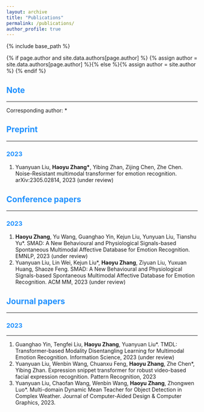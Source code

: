 ```yaml
---
layout: archive
title: "Publications"
permalink: /publications/
author_profile: true
---
```

{% include base_path %}

{% if page.author and site.data.authors[page.author] %}
  {% assign author = site.data.authors[page.author] %}{% else %}{% assign author = site.author %}
{% endif %}

## <span style="color:#1E90FF">Note</span>
------
Corresponding author: \* 

## <span style="color:#1E90FF"> Preprint</span>
------
### <span style="color:#1E90FF">2023</span>
1. Yuanyuan Liu, **Haoyu Zhang\***, Yibing Zhan, Zijing Chen, Zhe Chen. Noise-Resistant multimodal transformer for emotion recognition. arXiv:2305.02814, 2023 (under review)
   
## <span style="color:#1E90FF">Conference papers</span>
------
### <span style="color:#1E90FF">2023</span>
1. **Haoyu Zhang**, Yu Wang, Guanghao Yin, Kejun Liu, Yunyuan Liu, Tianshu Yu\*. SMAD: A New Behavioural and Physiological Signals-based Spontaneous Multimodal Affective Database for Emotion Recognition. EMNLP, 2023 (under review)
2. Yuanyuan Liu, Lin Wei, Kejun Liu\*, **Haoyu Zhang**, Ziyuan Liu, Yuxuan Huang, Shaoze Feng. SMAD: A New Behavioural and Physiological Signals-based Spontaneous Multimodal Affective Database for Emotion Recognition. ACM MM, 2023 (under review)

## <span style="color:#1E90FF">Journal papers</span>
------
### <span style="color:#1E90FF">2023</span>
------
1. Guanghao Yin, Tengfei Liu, **Haoyu Zhang**, Yuanyuan Liu\*. TMDL: Transformer-based Modality Disentangling Learning for Multimodal Emotion Recognition. Information Science, 2023 (under review)
2. Yuanyuan Liu, Wenbin Wang, Chuanxu Feng, **Haoyu Zhang**, Zhe Chen\*, Yibing Zhan. Expression snippet transformer for robust video-based facial expression recognition. Pattern Recognition, 2023
3. Yuanyuan Liu, Chaofan Wang, Wenbin Wang, **Haoyu Zhang**, Zhongwen Luo\*. Multi-domain Dynamic Mean Teacher for Object Detection in Complex Weather. Journal of Computer-Aided Design & Computer Graphics, 2023.

<style>
hr:nth-of-type(1) {
 border-color: #1E90FF !important;
}
hr:nth-of-type(2) {
 border-color: #1E90FF !important;
}
hr:nth-of-type(3) {
 border-color: #1E90FF !important;
}
hr:nth-of-type(4) {
 border-color: #1E90FF !important;
}
</style>
